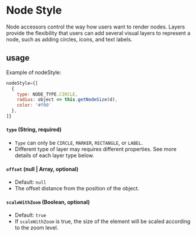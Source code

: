 # Node Style

Node accessors control the way how users want to render nodes. Layers provide the flexibility that users can add several visual layers to represent a node, such as adding circles, icons, and text labels.

## usage
Example of nodeStyle:
```js
nodeStyle={[
  {
    type: NODE_TYPE.CIRCLE,
    radius: object => this.getNodeSize(d),
    color: '#f00'
  },
]}
```

#### `type` (String, required)

- `Type` can only be `CIRCLE`, `MARKER`, `RECTANGLE`, or `LABEL`.
- Different type of layer may requires different properties. See more details of each layer type below.

#### `offset` (null | Array, optional)
- Default: `null`
- The offset distance from the position of the object.

#### `scaleWithZoom` (Boolean, optional)
- Default: `true`
- If `scaleWithZoom` is true, the size of the element will be scaled according to the zoom level.
